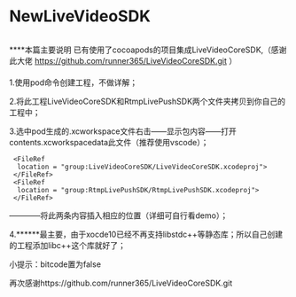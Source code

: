 # NewLiveVideoSDK
######
****本篇主要说明 已有使用了cocoapods的项目集成LiveVideoCoreSDK,（感谢此大佬 https://github.com/runner365/LiveVideoCoreSDK.git ）

####
1.使用pod命令创建工程，不做详解；

2.将此工程LiveVideoCoreSDK和RtmpLivePushSDK两个文件夹拷贝到你自己的工程中；

3.选中pod生成的.xcworkspace文件右击——显示包内容——打开contents.xcworkspacedata此文件（推荐使用vscode）；

     <FileRef
      location = "group:LiveVideoCoreSDK/LiveVideoCoreSDK.xcodeproj">
     </FileRef>
     <FileRef
      location = "group:RtmpLivePushSDK/RtmpLivePushSDK.xcodeproj">
     </FileRef>
   
   ————将此两条内容插入相应的位置（详细可自行看demo）；
   
 4.******最主要，由于xocde10已经不再支持libstdc++等静态库；所以自己创建的工程添加libc++这个库就好了；
 
 
 小提示：bitcode置为false
 
再次感谢https://github.com/runner365/LiveVideoCoreSDK.git

